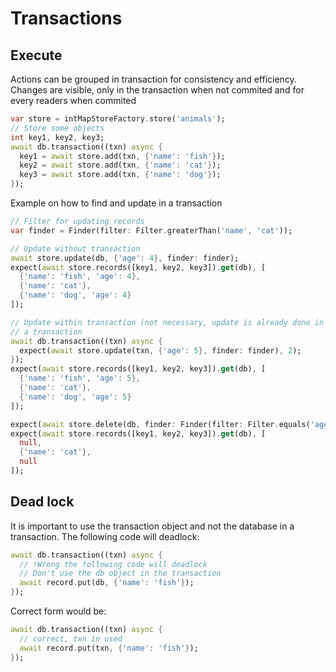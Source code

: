 # Transactions

## Execute

Actions can be grouped in transaction for consistency and efficiency.
Changes are visible, only in the transaction when not commited and for every readers when commited

```dart
var store = intMapStoreFactory.store('animals');
// Store some objects
int key1, key2, key3;
await db.transaction((txn) async {
  key1 = await store.add(txn, {'name': 'fish'});
  key2 = await store.add(txn, {'name': 'cat'});
  key3 = await store.add(txn, {'name': 'dog'});
});

```

Example on how to find and update in a transaction

```dart
// Filter for updating records
var finder = Finder(filter: Filter.greaterThan('name', 'cat'));

// Update without transaction
await store.update(db, {'age': 4}, finder: finder);
expect(await store.records([key1, key2, key3]).get(db), [
  {'name': 'fish', 'age': 4},
  {'name': 'cat'},
  {'name': 'dog', 'age': 4}
]);

// Update within transaction (not necessary, update is already done in
// a transaction
await db.transaction((txn) async {
  expect(await store.update(txn, {'age': 5}, finder: finder), 2);
});
expect(await store.records([key1, key2, key3]).get(db), [
  {'name': 'fish', 'age': 5},
  {'name': 'cat'},
  {'name': 'dog', 'age': 5}
]);

expect(await store.delete(db, finder: Finder(filter: Filter.equals('age', 5))), 2);
expect(await store.records([key1, key2, key3]).get(db), [
  null,
  {'name': 'cat'},
  null
]);

```

## Dead lock

It is important to use the transaction object and not the database in a transaction.
The following code will deadlock:

```dart
await db.transaction((txn) async {
  // !Wrong the following code will deadlock
  // Don't use the db object in the transaction
  await record.put(db, {'name': 'fish'});
});
```

Correct form would be:

```dart
await db.transaction((txn) async {
  // correct, txn in used
  await record.put(txn, {'name': 'fish'});
});
```
